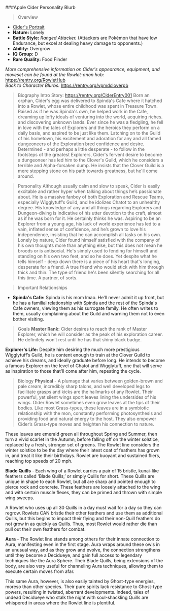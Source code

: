 ###Apple Cider Personality Blurb
>Overview
- [Cider's Portrait](https://cloverguild.com/booru/data/posts/1530_58201cec6e06c899.png)
- **Nature:** Lonely
- **Battle Style:** *Ranged Attacker.* (Attackers are Pokémon that have low Endurance, but excel at dealing heavy damage to opponents.)
- **Ability:** Overgrow
- **IQ Group:** D
- **Rare Quality:** Food Finder 

*More comprehensive information on Cider's appearance, equipment, and moveset can be found at the Rowlet-anon hub:* https://rentry.org/RowletHub  
*Back to Character Blurbs:* https://rentry.org/vpmdcloverpb

>Biography
>Intro Story: https://rentry.org/CiderEntry001
Born an orphan, Cider's egg was delivered to Spinda's Cafe where it hatched into a Rowlet, whose entire childhood was spent in Treasure Town. Raised as if he was Spinda's own, he helped work in the Cafe, dreaming up lofty ideals of venturing into the world, acquiring riches. and discovering unknown lands. 
Ever since he was a fledgling, he fell in love with the tales of Explorers and the heroics they perform on a daily basis, and aspired to be just like them. Latching on to the Guild of his hometown, his excitement and adoration for any and all famed dungeoneers of the Exploration bred confidence and desire. Determined - and perhaps a little desperate - to follow in the footsteps of the greatest Explorers, Cider's fervent desire to become a dungeoneer has led him to the Clover's Guild, which he considers a terrible and Alpha-forsaken dump. 
He insists that the Clover Guild is a mere stepping stone on his path towards greatness, but he'll come around. 

>Personality
Although usually calm and slow to speak, Cider is easily excitable and rather hyper when talking about things he’s passionate about. He is a massive fanboy of both Exploration and Rescue Teams, especially Wigglytuff’s Guild, and he idolizes Chatot to an unhealthy degree. His knowledge of any and all things regarding Explorers and Dungeon-diving is indicative of his utter devotion to the craft, almost as if he was born for it. 
He certainly thinks he was.
Aspiring to be an Explorer from a young age, his lack of world experience has led to a vain, inflated sense of confidence, and he’s grown to love his independence, insisting that he can accomplish all tasks on his own. 
Lonely by nature, Cider found himself satisfied with the company of his own thoughts more than anything else, but this does not mean he broods or is antisocial. He's simply used to fending for himself and standing on his own two feet, and so he does. Yet despite what he tells himself - deep down there is a piece of his heart that's longing, desperate for a friend. A true friend who would stick with him through thick and thin. The type of friend he's been silently searching for all this time.
A partner, of sorts.

>Important Relationships
- **Spinda's Cafe:** Spinda is his mom lmao. He'll never admit it up front, but he has a familial relationship with Spinda and the rest of the Spinda's Cafe owners, viewing them as his surrogate family. He often writes to them, usually complaining about the Guild and warning them not to even bother visiting. 

>Goals
**Master Rank:** Cider desires to reach the rank of Master Explorer, which he will consider as the peak of his exploration career. He definitely won’t rest until he has that shiny black badge.

**Explorer's Life:** Despite him desiring the much more prestigious Wigglytuff’s Guild, he is content enough to train at the Clover Guild to achieve his dreams, and ideally graduate before long. He intends to become a famous Explorer on the level of Chatot and Wigglytuff, one that will serve as inspiration to those that'll come after him, repeating the cycle. 

>Biology
**Physical** - A plumage that varies between golden-brown and pale cream, incredibly sharp talons, and well developed legs to facilitate grasps and kicks are the hallmarks of any Rowlet. Their powerful, yet silent wings sport leaves lining the undersides of his wings. Older Rowlet sometimes even grow leaves at the tips of their bodies. Like most Grass-types, these leaves are in a symbiotic relationship with the mon, constantly performing photosynthesis and providing food and natural energy to the host. They also empower Cider’s Grass-type moves and heighten his connection to nature.

These leaves are emerald green all throughout Spring and Summer, then turn a vivid scarlet in the Autumn, before falling off on the winter solstice, replaced by a fresh, stronger set of greens. The Rowlet line considers the winter solstice to be the day where their latest coat of feathers has grown in, and treat it like their birthdays. Rowlet are buoyant and sustained fliers, reaching top speeds of 20 mph. 

**Blade Quills** - Each wing of a Rowlet carries a pair of 15 bristle, kunai-like feathers called ‘Blade Quills,’ or simply Quills for short. These Quills are unique in shape to each Rowlet, but all are sharp and pointed enough to pierce rock and concrete. These feathers are loosely attached to the wing and with certain muscle flexes, they can be primed and thrown with simple wing sweeps. 

A Rowlet who uses up all 30 Quills in a day must wait for a day so they can regrow. Rowlets CAN bristle their other feathers and use them as additional Quills, but this begins to impact their flying and their non-Quill feathers do not grow in as quickly as Quills. Thus, most Rowlet would rather die than pull out their own feathers for combat. 

**Aura** - The Rowlet line stands among others for their innate connection to Aura, manifesting even in the first stage. Aura wraps around these owls in an unusual way, and as they grow and evolve, the connection strengthens until they become a Decidueye, and gain full access to legendary techniques like the Aura Sphere. Their Blade Quills, being extensions of the body, are also very useful for channeling Aura techniques, allowing them to execute certain moves from afar.

This same Aura, however, is also easily tainted by Ghost-type energies, moreso than other species. Their pure spirits lack resistance to Ghost-type powers, resulting in twisted, aberrant developments. Indeed, tales of undead Decidueye who stalk the night with soul-shackling Quills are whispered in areas where the Rowlet line is plentiful.